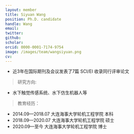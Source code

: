 ```yaml
---
layout: member
title: Siyuan Wang
position: Ph.D. candidate
handle: Wang
email: 
twitter: 
github: 
scholar:
orcid: 0000-0001-7174-9754
image: /images/team/wangsiyuan.png
cv: 
---
```


- 近3年在国际期刊及会议发表了7篇 SCI/EI 收录同行评审论文

> 研究方向:

- 水下触觉传感系统、水下仿生机器人等

> 教育经历：

- 2014.09—2018.07 大连海事大学轮机工程学院 本科 
- 2018.09—2020.07 大连海事大学轮机工程学院 硕士 
- 2020.09—至今 大连海事大学轮机工程学院 博士 
